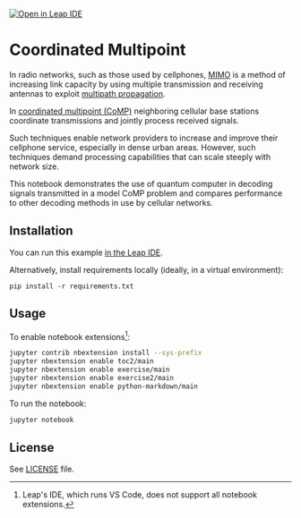 [![Open in Leap IDE](
  https://cdn-assets.cloud.dwavesys.com/shared/latest/badges/leapide.svg)](
  https://ide.dwavesys.io/#https://github.com/dwave-examples/cooperative-multipoint)

# Coordinated Multipoint

In radio networks, such as those used by cellphones, 
[MIMO](https://en.wikipedia.org/wiki/MIMO) is a method of increasing link 
capacity by using multiple transmission and receiving antennas to exploit 
[multipath propagation](https://en.wikipedia.org/wiki/Multipath_propagation). 

In [coordinated multipoint (CoMP)](https://en.wikipedia.org/wiki/Cooperative_MIMO)
neighboring cellular base stations coordinate transmissions and jointly process 
received signals.

Such techniques enable network providers to increase and improve their cellphone
service, especially in dense urban areas. However, such techniques demand 
processing capabilities that can scale steeply with network size. 

This notebook demonstrates the use of quantum computer in decoding signals 
transmitted in a model CoMP problem and compares performance to other decoding
methods in use by cellular networks. 

## Installation

You can run this example
[in the Leap IDE](https://ide.dwavesys.io/#https://github.com/dwave-examples/cooperative-multipoint).

Alternatively, install requirements locally (ideally, in a virtual environment):

    pip install -r requirements.txt

## Usage

To enable notebook extensions[^1]:

```bash
jupyter contrib nbextension install --sys-prefix
jupyter nbextension enable toc2/main
jupyter nbextension enable exercise/main
jupyter nbextension enable exercise2/main
jupyter nbextension enable python-markdown/main

```

To run the notebook:

```bash
jupyter notebook
```

[^1]: Leap's IDE, which runs VS Code, does not support all notebook extensions. 

## License

See [LICENSE](LICENSE.md) file.
